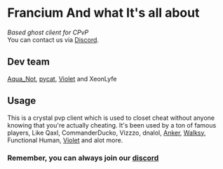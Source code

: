 # Francium And what It's all about

*Based ghost client for CPvP*   
You can contact us via [Discord](https://discord.gg/franciumcf).

## Dev team
[Aqua_Not](https://github.com/AquaNot), [pycat](https://github.com/pycatmc), [Violet](https://github.com/psychologists) and XeonLyfe

## Usage

This is a crystal pvp client which is used to closet cheat without anyone knowing that you're actually cheating.
It's been used by a ton of famous players, Like Qaxl, CommanderDucko, Vizzzo, dnalol, [Anker](https://github.com/AnkerFung), [Walksy](https://github.com/walksy), Functional Human, [Violet](https://github.com/psychologists) and alot more.

### Remember, you can always join our [discord](https://discord.gg/franciumcf)
